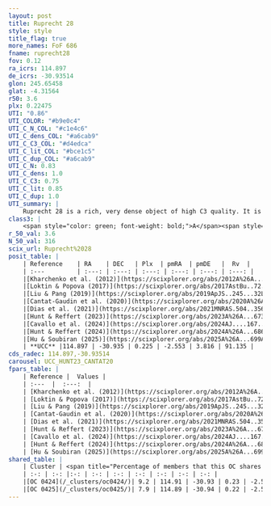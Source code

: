 ```yaml
---
layout: post
title: Ruprecht 28
style: style
title_flag: true
more_names: FoF 686
fname: ruprecht28
fov: 0.12
ra_icrs: 114.897
de_icrs: -30.93514
glon: 245.65458
glat: -4.31564
r50: 3.6
plx: 0.22475
UTI: "0.86"
UTI_COLOR: "#b9e0c4"
UTI_C_N_COL: "#c1e4c6"
UTI_C_dens_COL: "#a6cab9"
UTI_C_C3_COL: "#d4edca"
UTI_C_lit_COL: "#bce1c5"
UTI_C_dup_COL: "#a6cab9"
UTI_C_N: 0.83
UTI_C_dens: 1.0
UTI_C_C3: 0.75
UTI_C_lit: 0.85
UTI_C_dup: 1.0
UTI_summary: |
    Ruprecht 28 is a rich, very dense object of high C3 quality. It is well-studied in the literature. This object shares a very small percentage of members with 2 later reported entries.
class3: |
    <span style="color: green; font-weight: bold;">A</span><span style="color: #FFC300; font-weight: bold;">B</span>
r_50_val: 3.6
N_50_val: 316
scix_url: Ruprecht%2028
posit_table: |
    | Reference    | RA    | DEC   | Plx  | pmRA  | pmDE   |  Rv  |
    | :---         | :---: | :---: | :---: | :---: | :---: | :---: |
    |[Kharchenko et al. (2012)](https://scixplorer.org/abs/2012A%26A...543A.156K) | 114.9 | -30.935 | -- | -3.01 | 0.44 | -- |
    |[Loktin & Popova (2017)](https://scixplorer.org/abs/2017AstBu..72..257L) | 114.9 | -30.936 | -- | -1.586 | 1.408 | -- |
    |[Liu & Pang (2019)](https://scixplorer.org/abs/2019ApJS..245...32L) | 114.888 | -30.905 | 0.242 | -2.501 | 3.578 | -- |
    |[Cantat-Gaudin et al. (2020)](https://scixplorer.org/abs/2020A%26A...640A...1C) | 114.9 | -30.933 | 0.198 | -2.567 | 3.854 | -- |
    |[Dias et al. (2021)](https://scixplorer.org/abs/2021MNRAS.504..356D) | 114.901 | -30.931 | 0.197 | -2.564 | 3.89 | 89.241 |
    |[Hunt & Reffert (2023)](https://scixplorer.org/abs/2023A%26A...673A.114H) | 114.904 | -30.935 | 0.218 | -2.566 | 3.806 | 91.367 |
    |[Cavallo et al. (2024)](https://scixplorer.org/abs/2024AJ....167...12C) | 114.891 | -30.917 | 0.219 | -- | -- | -- |
    |[Hunt & Reffert (2024)](https://scixplorer.org/abs/2024A%26A...686A..42H) | 114.904 | -30.935 | 0.218 | -2.566 | 3.806 | 91.367 |
    |[Hu & Soubiran (2025)](https://scixplorer.org/abs/2025A%26A...699A.246H) | 114.891 | -30.917 | -- | -- | -- | -- |
    | **UCC** |114.897 | -30.935 | 0.225 | -2.553 | 3.816 | 91.135 | 
cds_radec: 114.897,-30.93514
carousel: UCC_HUNT23_CANTAT20
fpars_table: |
    | Reference |  Values |
    | :---  |  :---:  |
    | [Kharchenko et al. (2012)](https://scixplorer.org/abs/2012A%26A...543A.156K) | `e_bv=0.416, distance=4712, log_age=8.76` |
    | [Loktin & Popova (2017)](https://scixplorer.org/abs/2017AstBu..72..257L) | `E(B-V)=0.467, Dmod=13.901, logt=8.93` |
    | [Liu & Pang (2019)](https://scixplorer.org/abs/2019ApJS..245...32L) | `Age=0.692, Z=0.5` |
    | [Cantat-Gaudin et al. (2020)](https://scixplorer.org/abs/2020A%26A...640A...1C) | `AVNN=0.83, DMNN=13.14, AgeNN=9.07` |
    | [Dias et al. (2021)](https://scixplorer.org/abs/2021MNRAS.504..356D) | `Av=1.414, Dist=3707, logage=9.222, [Fe/H]=-0.223` |
    | [Hunt & Reffert (2023)](https://scixplorer.org/abs/2023A%26A...673A.114H) | `AV50=0.894, diffAV50=0.62, MOD50=13.056, logAge50=9.082` |
    | [Cavallo et al. (2024)](https://scixplorer.org/abs/2024AJ....167...12C) | `AV50=1.57, dMod50=12.61, logAge50=9.09, [Fe/H]50=-0.49` |
    | [Hunt & Reffert (2024)](https://scixplorer.org/abs/2024A%26A...686A..42H) | `MassJ=887.399` |
    | [Hu & Soubiran (2025)](https://scixplorer.org/abs/2025A%26A...699A.246H) | `MA22=-0.17, MA23f=-0.42, MA23g=-0.16, MZ23=-0.21, MK24=-0.33, MF24=-0.2` |
shared_table: |
    | Cluster | <span title="Percentage of members that this OC shares with the ones listed">%</span>   | RA   | DEC   | Plx   | pmRA  | pmDE  | Rv | UTI |
    | :-: | :-: |:-: | :-: | :-: | :-: | :-: | :-: | :-: |
    |[OC 0424](/_clusters/oc0424/)| 9.2 | 114.91 | -30.93 | 0.23 | -2.56 | 3.8 | 90.94 |0.0 |
    |[OC 0425](/_clusters/oc0425/)| 7.9 | 114.89 | -30.94 | 0.22 | -2.56 | 3.81 | 92.47 |0.0 |
---
```

